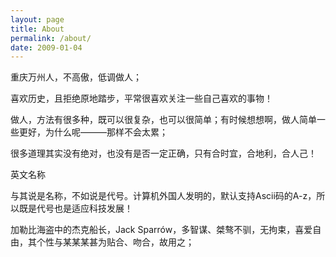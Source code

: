 ```yaml
---
layout: page
title: About
permalink: /about/
date: 2009-01-04
---
```


重庆万州人，不高傲，低调做人；

喜欢历史，且拒绝原地踏步，平常很喜欢关注一些自己喜欢的事物！

做人，方法有很多种，既可以很复杂，也可以很简单；有时候想想啊，做人简单一些更好，为什么呢———那样不会太累；

很多道理其实没有绝对，也没有是否一定正确，只有合时宜，合地利，合人己！

英文名称

与其说是名称，不如说是代号。计算机外国人发明的，默认支持Ascii码的A-z，所以既是代号也是适应科技发展！

加勒比海盗中的杰克船长，Jack Sparrów，多智谋、桀骜不驯，无拘束，喜爱自由，其个性与某某某甚为贴合、吻合，故用之；